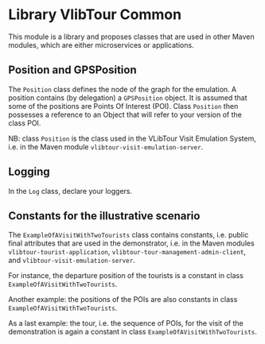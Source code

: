 
Library VlibTour Common
====

This module is a library and proposes classes that are used in other
Maven modules, which are either microservices or applications.

## Position and GPSPosition

The `Position` class defines the node of the graph for the emulation. A
position contains (by delegation) a `GPSPosition` object. It is assumed that
some of the positions are Points Of Interest (POI). Class `Position`
then possesses a reference to an Object that will refer to your
version of the class POI.

NB: class `Position` is the class used in the VLibTour Visit Emulation System,
i.e. in the Maven module `vlibtour-visit-emulation-server`.

## Logging

In the `Log` class, declare your loggers.

## Constants for the illustrative scenario

The `ExampleOfAVisitWithTwoTourists` class contains constants, i.e. public final
attributes that are used in the demonstrator,
i.e. in the Maven modules `vlibtour-tourist-application`, `vlibtour-tour-management-admin-client`, and `vlibtour-visit-emulation-server`.

For instance, the departure position of the tourists is a constant in class `ExampleOfAVisitWithTwoTourists`.

Another example: the positions of the POIs are also constants in class `ExampleOfAVisitWithTwoTourists`.

As a last example: the tour, i.e. the sequence of POIs, for the visit of the demonstration is again a constant in class `ExampleOfAVisitWithTwoTourists`.


